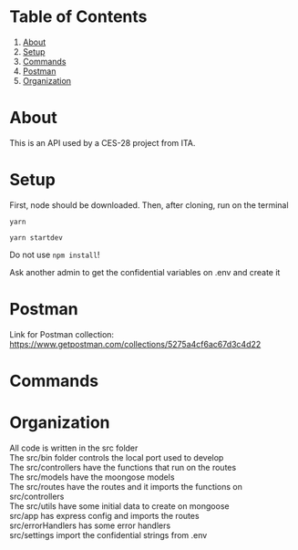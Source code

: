 # Table of Contents

1. [About](#about)
2. [Setup](#setup)
3. [Commands](#commands)
4. [Postman](#postman)
5. [Organization](#organization)

# About

This is an API used by a CES-28 project from ITA. 

# Setup

First, node should be downloaded. Then, after cloning, 
run on the terminal 
```
yarn
```
```
yarn startdev
```
Do not use ```npm install```!

Ask another admin to get the confidential variables on .env and create it

# Postman

Link for Postman collection:
https://www.getpostman.com/collections/5275a4cf6ac67d3c4d22

# Commands

# Organization

All code is written in the src folder <br>
The src/bin folder controls the local port used to develop <br>
The src/controllers have the functions that run on the routes <br>
The src/models have the moongose models <br>
The src/routes have the routes and it imports the functions on src/controllers <br>
The src/utils have some initial data to create on mongoose <br>
src/app has express config and imports the routes <br>
src/errorHandlers has some error handlers <br>
src/settings import the confidential strings from .env <br>

